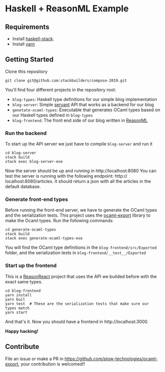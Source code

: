 # Haskell + ReasonML Example

## Requirements

- Install [haskell-stack](https://docs.haskellstack.org/en/stable/README/#how-to-install).
- Install [yarn](https://yarnpkg.com/en/)

## Getting Started

Clone this repository

```
git clone git@github.com:stackbuilders/compose-2019.git
```

You'll find four different projects in the repository root:

- `blog-types`: Haskell type definitions for our simple blog implementation
- `blog-server`: Simple [servant](https://www.servant.dev/) API that works as a
  backend for our blog
- `genetate-ocaml-types`: Executable that generates OCaml types based on our Haskell
  types defined in `blog-types`
- `blog-frontend`: The front end side of our blog written in [ReasonML](https://reasonml.github.io/)

### Run the backend

To start up the API server we just have to compile `blog-server` and run it

```
cd blog-server
stack build
stack exec blog-server-exe
```

Now the server should be up and running in http://localhost:8080
You can test the server is running with the following endpoint: http://
localhost:8080/articles. It should return a json with all the articles in the
default database.

### Generate front-end types

Before running the front-end server, we have to generate the OCaml types and the
serialization tests. This project uses the [ocaml-export](https://github.com/plow-technologies/ocaml-export)
library to make the Ocaml types. Run the following commands:

```
cd generate-ocaml-types
stack build
stack exec generate-ocaml-types-exe
```

You will find the OCaml type definitions in the `blog-frontend/src/Exported` folder,
and the serialization tests in `blog-frontend/__test__/Exported`

### Start up the frontend

This is a [ReasonReact](https://reasonml.github.io/reason-react/) project that uses
the API we builded before with the exact same types.

```
cd blog-frontend
yarn install
yarn buil
yarn test  # These are the serialization tests that make sure our types match
yarn start
```

And that's it. Now you should have a frontend in http://localhost:3000.

**Happy hacking!**

## Contribute

File an issue or make a PR in https://github.com/plow-technologies/ocaml-export, your contribution is welcomed!!
